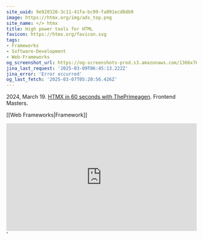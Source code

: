 ```yaml
---
site_uuid: 9e920326-3c11-41fa-bc99-fa091ecd8db9
image: https://htmx.org/img/ads_top.png
site_name: </> htmx
title: High power tools for HTML
favicon: https://htmx.org/favicon.svg
tags:
- Frameworks
- Software-Development
- Web-Frameworks
og_screenshot_url: https://og-screenshots-prod.s3.amazonaws.com/1366x768/80/false/0b6dcee51c792b2f84f4512293c25fa908dfb609ed6cece6e2c65e86bd222a00.jpeg
jina_last_request: '2025-03-09T06:45:13.222Z'
jina_error: 'Error occurred'
og_last_fetch: '2025-03-07T05:20:56.426Z'
---
```


2024, March 19. [HTMX in 60 seconds with ThePrimeagen](https://youtube.com/shorts/utq5nKyj-SM?si=cmwLYWR8DDpHxTpL). Frontend Masters.

[[Web Frameworks|Framework]]


<iframe style="aspect-ratio:16/9;width:100%;height:auto" src="https://www.youtube.com/embed/-ptq9HCrI_U?si=5CklXKHXF6IAD9dr" title="YouTube video player" frameborder="0" allow="accelerometer; autoplay; clipboard-write; encrypted-media; gyroscope; picture-in-picture; web-share" referrerpolicy="strict-origin-when-cross-origin" allowfullscreen></iframe>'

